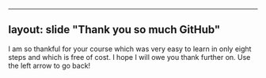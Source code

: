 ----
layout: slide
"Thank you so much GitHub"
---

I am so thankful for your course which was very easy to learn in only eight steps and which is free of cost.
I hope I will owe you thank further on.
Use the left arrow to go back!
